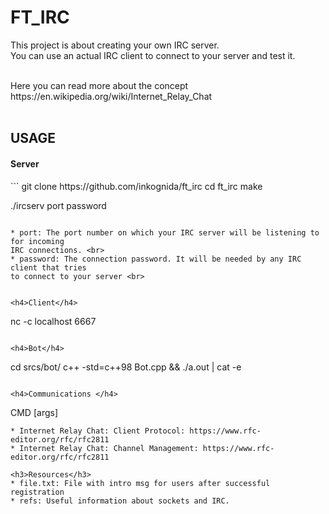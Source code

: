 # FT_IRC

This project is about creating your own IRC server. <br>
You can use an actual IRC client to connect to your server and test it. <br>

<br>
Here you can read more about the concept https://en.wikipedia.org/wiki/Internet_Relay_Chat <br>
<br>

<h2>USAGE</h2>

<h4>Server</h4>
```
git clone https://github.com/inkognida/ft_irc
cd ft_irc
make

./ircserv port password
```

* port: The port number on which your IRC server will be listening to for incoming
IRC connections. <br>
* password: The connection password. It will be needed by any IRC client that tries
to connect to your server <br>


<h4>Client</h4>
```
nc -c localhost 6667
```

<h4>Bot</h4>
```
cd srcs/bot/
c++ -std=c++98 Bot.cpp && ./a.out | cat -e
```

<h4>Communications </h4>
```
CMD [args]
```
* Internet Relay Chat: Client Protocol: https://www.rfc-editor.org/rfc/rfc2811
* Internet Relay Chat: Channel Management: https://www.rfc-editor.org/rfc/rfc2811

<h3>Resources</h3>
* file.txt: File with intro msg for users after successful registration
* refs: Useful information about sockets and IRC. 

